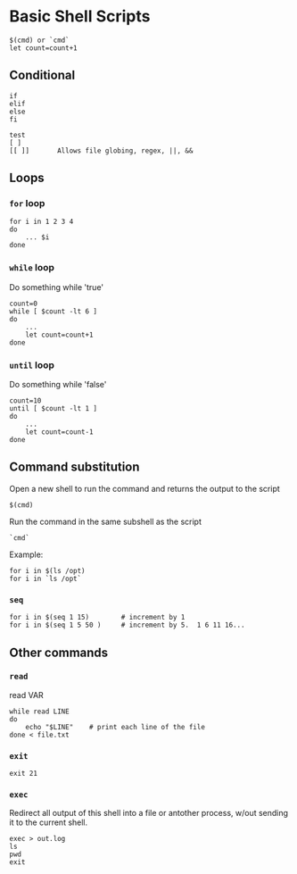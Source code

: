 # Basic Shell Scripts

    $(cmd) or `cmd`
    let count=count+1

## Conditional

    if
    elif
    else
    fi

    test
    [ ]
    [[ ]]       Allows file globing, regex, ||, &&

## Loops
### `for` loop

    for i in 1 2 3 4
    do
        ... $i
    done

### `while` loop
Do something while 'true'

    count=0
    while [ $count -lt 6 ]
    do
        ...
        let count=count+1
    done

### `until` loop
Do something while 'false'

    count=10
    until [ $count -lt 1 ]
    do
        ...
        let count=count-1
    done
    

## Command substitution
Open a new shell to run the command and returns the output to the script

    $(cmd)

Run the command in the same subshell as the script

    `cmd`

Example:

    for i in $(ls /opt)
    for i in `ls /opt`

### `seq`

    for i in $(seq 1 15)        # increment by 1
    for i in $(seq 1 5 50 )     # increment by 5.  1 6 11 16...

## Other commands
### `read`
read VAR

    while read LINE
    do
        echo "$LINE"    # print each line of the file
    done < file.txt 

### `exit`

    exit 21

### `exec`
Redirect all output of this shell into a file or antother process, w/out sending it to the current shell.


    exec > out.log
    ls
    pwd
    exit
